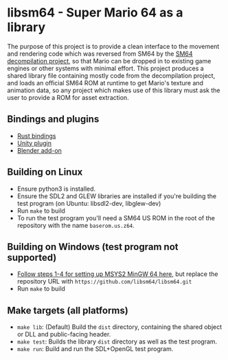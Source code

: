 # libsm64 - Super Mario 64 as a library

The purpose of this project is to provide a clean interface to the movement and rendering
code which was reversed from SM64 by the [SM64 decompilation project](https://github.com/n64decomp/sm64),
so that Mario can be dropped in to existing game engines or other systems with minimal effort.
This project produces a shared library file containing mostly code from the decompilation project,
and loads an official SM64 ROM at runtime to get Mario's texture and animation data, so any project
which makes use of this library must ask the user to provide a ROM for asset extraction.

## Bindings and plugins

- [Rust bindings](https://github.com/nickmass/libsm64-rust)
- [Unity plugin](https://github.com/libsm64/libsm64-unity)
- [Blender add-on](https://github.com/libsm64/libsm64-blender)

## Building on Linux

- Ensure python3 is installed.
- Ensure the SDL2 and GLEW libraries are installed if you're building the test program (on Ubuntu: libsdl2-dev, libglew-dev)
- Run `make` to build
- To run the test program you'll need a SM64 US ROM in the root of the repository with the name `baserom.us.z64`.

## Building on Windows (test program not supported)
- [Follow steps 1-4 for setting up MSYS2 MinGW 64 here](https://github.com/sm64-port/sm64-port#windows), but replace the repository URL with `https://github.com/libsm64/libsm64.git`
- Run `make` to build

## Make targets (all platforms)

- `make lib`: (Default) Build the `dist` directory, containing the shared object or DLL and public-facing header.
- `make test`: Builds the library `dist` directory as well as the test program.
- `make run`: Build and run the SDL+OpenGL test program.

